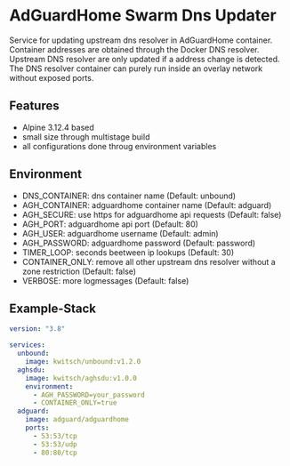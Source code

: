 # AdGuardHome Swarm Dns Updater
Service for updating upstream dns resolver in AdGuardHome container.<br />
Container addresses are obtained through the Docker DNS resolver.<br />
Upstream DNS resolver are only updated if a address change is detected.<br />
The DNS resolver container can purely run inside an overlay network without exposed ports.

## Features
- Alpine 3.12.4 based
- small size through multistage build
- all configurations done throug environment variables

## Environment
- DNS_CONTAINER: dns container name (Default: unbound)
- AGH_CONTAINER: adguardhome container name (Default: adguard)
- AGH_SECURE: use https for adguardhome api requests (Default: false)
- AGH_PORT: adguardhome api port (Default: 80)
- AGH_USER: adguardhome username (Default: admin)
- AGH_PASSWORD: adguardhome password (Default: password)
- TIMER_LOOP: seconds beetween ip lookups (Default: 30)
- CONTAINER_ONLY: remove all other upstream dns resolver without a zone restriction (Default: false)
- VERBOSE: more logmessages (Default: false)

## Example-Stack
```YAML
version: "3.8"

services:
  unbound:
    image: kwitsch/unbound:v1.2.0
  aghsdu:
    image: kwitsch/aghsdu:v1.0.0
    environment:
      - AGH_PASSWORD=your_password
      - CONTAINER_ONLY=true
  adguard:
    image: adguard/adguardhome
    ports:
      - 53:53/tcp
      - 53:53/udp
      - 80:80/tcp
```
